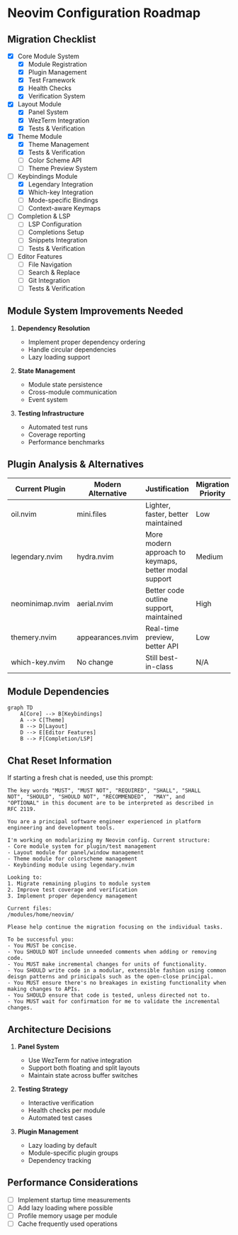 # Neovim Configuration Roadmap

## Migration Checklist

- [x] Core Module System
  - [x] Module Registration
  - [x] Plugin Management
  - [x] Test Framework
  - [x] Health Checks
  - [x] Verification System

- [x] Layout Module
  - [x] Panel System
  - [x] WezTerm Integration
  - [x] Tests & Verification

- [x] Theme Module
  - [x] Theme Management
  - [x] Tests & Verification
  - [ ] Color Scheme API
  - [ ] Theme Preview System

- [ ] Keybindings Module
  - [x] Legendary Integration
  - [x] Which-key Integration
  - [ ] Mode-specific Bindings
  - [ ] Context-aware Keymaps

- [ ] Completion & LSP
  - [ ] LSP Configuration
  - [ ] Completions Setup
  - [ ] Snippets Integration
  - [ ] Tests & Verification

- [ ] Editor Features
  - [ ] File Navigation
  - [ ] Search & Replace
  - [ ] Git Integration
  - [ ] Tests & Verification

## Module System Improvements Needed

1. **Dependency Resolution**
   - Implement proper dependency ordering
   - Handle circular dependencies
   - Lazy loading support

2. **State Management**
   - Module state persistence
   - Cross-module communication
   - Event system

3. **Testing Infrastructure**
   - Automated test runs
   - Coverage reporting
   - Performance benchmarks

## Plugin Analysis & Alternatives

| Current Plugin | Modern Alternative | Justification | Migration Priority |
|----------------|-------------------|---------------|-------------------|
| oil.nvim | mini.files | Lighter, faster, better maintained | Low |
| legendary.nvim | hydra.nvim | More modern approach to keymaps, better modal support | Medium |
| neominimap.nvim | aerial.nvim | Better code outline support, maintained | High |
| themery.nvim | appearances.nvim | Real-time preview, better API | Low |
| which-key.nvim | No change | Still best-in-class | N/A |

## Module Dependencies

```mermaid
graph TD
    A[Core] --> B[Keybindings]
    A --> C[Theme]
    B --> D[Layout]
    D --> E[Editor Features]
    B --> F[Completion/LSP]
```

## Chat Reset Information

If starting a fresh chat is needed, use this prompt:

```
The key words "MUST", "MUST NOT", "REQUIRED", "SHALL", "SHALL
NOT", "SHOULD", "SHOULD NOT", "RECOMMENDED",  "MAY", and
"OPTIONAL" in this document are to be interpreted as described in
RFC 2119.

You are a principal software engineer experienced in platform engineering and development tools.
  
I'm working on modularizing my Neovim config. Current structure:
- Core module system for plugin/test management
- Layout module for panel/window management
- Theme module for colorscheme management
- Keybinding module using legendary.nvim

Looking to:
1. Migrate remaining plugins to module system
2. Improve test coverage and verification
3. Implement proper dependency management

Current files:
/modules/home/neovim/

Please help continue the migration focusing on the individual tasks.

To be successful you:
- You MUST be concise.
- You SHOULD NOT include unneeded comments when adding or removing code.
- You MUST make incremental changes for units of functionality. 
- You SHOULD write code in a modular, extensible fashion using common deisgn patterns and prinicipals such as the open-close principal.
- You MUST ensure there's no breakages in existing functionality when making changes to APIs.
- You SHOULD ensure that code is tested, unless directed not to.
- You MUST wait for confirmation for me to validate the incremental changes.
```

## Architecture Decisions

1. **Panel System**
   - Use WezTerm for native integration
   - Support both floating and split layouts
   - Maintain state across buffer switches

2. **Testing Strategy**
   - Interactive verification
   - Health checks per module
   - Automated test cases

3. **Plugin Management**
   - Lazy loading by default
   - Module-specific plugin groups
   - Dependency tracking

## Performance Considerations

- [ ] Implement startup time measurements
- [ ] Add lazy loading where possible
- [ ] Profile memory usage per module
- [ ] Cache frequently used operations
